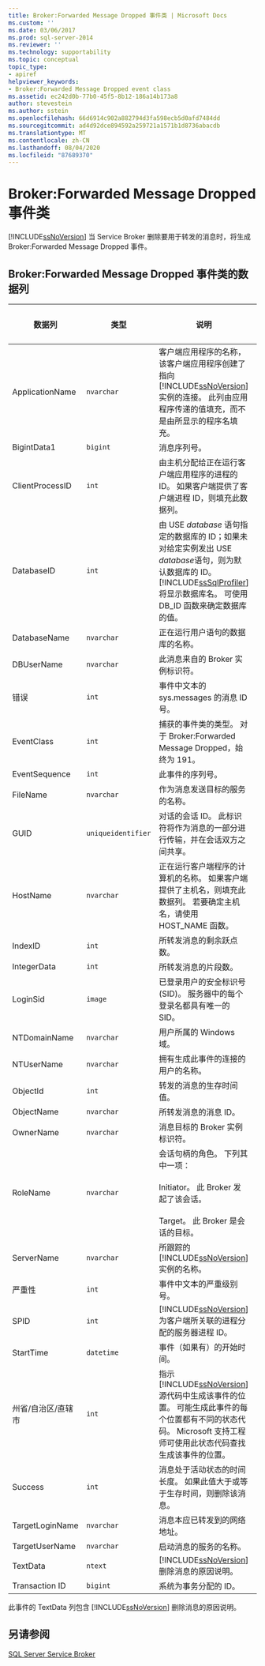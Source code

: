 ```yaml
---
title: Broker:Forwarded Message Dropped 事件类 | Microsoft Docs
ms.custom: ''
ms.date: 03/06/2017
ms.prod: sql-server-2014
ms.reviewer: ''
ms.technology: supportability
ms.topic: conceptual
topic_type:
- apiref
helpviewer_keywords:
- Broker:Forwarded Message Dropped event class
ms.assetid: ec242d0b-77b0-45f5-8b12-186a14b173a8
author: stevestein
ms.author: sstein
ms.openlocfilehash: 66d6914c902a882794d3fa598ecb5d0afd7484dd
ms.sourcegitcommit: ad4d92dce894592a259721a1571b1d8736abacdb
ms.translationtype: MT
ms.contentlocale: zh-CN
ms.lasthandoff: 08/04/2020
ms.locfileid: "87689370"
---
```

# <a name="brokerforwarded-message-dropped-event-class"></a>Broker:Forwarded Message Dropped 事件类
  [!INCLUDE[ssNoVersion](../../includes/ssnoversion-md.md)] 当 Service Broker 删除要用于转发的消息时，将生成 Broker:Forwarded Message Dropped 事件。  
  
## <a name="brokerforwarded-message-dropped-event-class-data-columns"></a>Broker:Forwarded Message Dropped 事件类的数据列  
  
|数据列|类型|说明|列号|可筛选|  
|-----------------|----------|-----------------|-------------------|----------------|  
|ApplicationName|`nvarchar`|客户端应用程序的名称，该客户端应用程序创建了指向 [!INCLUDE[ssNoVersion](../../includes/ssnoversion-md.md)]实例的连接。 此列由应用程序传递的值填充，而不是由所显示的程序名填充。|10|是|  
|BigintData1|`bigint`|消息序列号。|52|否|  
|ClientProcessID|`int`|由主机分配给正在运行客户端应用程序的进程的 ID。 如果客户端提供了客户端进程 ID，则填充此数据列。|9|是|  
|DatabaseID|`int`|由 USE *database* 语句指定的数据库的 ID；如果未对给定实例发出 USE *database*语句，则为默认数据库的 ID。 [!INCLUDE[ssSqlProfiler](../../includes/sssqlprofiler-md.md)] 将显示数据库名。 可使用 DB_ID 函数来确定数据库的值。|3|是|  
|DatabaseName|`nvarchar`|正在运行用户语句的数据库的名称。|35|是|  
|DBUserName|`nvarchar`|此消息来自的 Broker 实例标识符。|40|否|  
|错误|`int`|事件中文本的 sys.messages 的消息 ID 号。|31|否|  
|EventClass|`int`|捕获的事件类的类型。 对于 Broker:Forwarded Message Dropped，始终为 191。|27|否|  
|EventSequence|`int`|此事件的序列号。|51|否|  
|FileName|`nvarchar`|作为消息发送目标的服务的名称。|36|否|  
|GUID|`uniqueidentifier`|对话的会话 ID。 此标识符将作为消息的一部分进行传输，并在会话双方之间共享。|54|否|  
|HostName|`nvarchar`|正在运行客户端程序的计算机的名称。 如果客户端提供了主机名，则填充此数据列。 若要确定主机名，请使用 HOST_NAME 函数。|8|是|  
|IndexID|`int`|所转发消息的剩余跃点数。|24|否|  
|IntegerData|`int`|所转发消息的片段数。|25|否|  
|LoginSid|`image`|已登录用户的安全标识号 (SID)。 服务器中的每个登录名都具有唯一的 SID。|41|是|  
|NTDomainName|`nvarchar`|用户所属的 Windows 域。|7|是|  
|NTUserName|`nvarchar`|拥有生成此事件的连接的用户的名称。|6|是|  
|ObjectId|`int`|转发的消息的生存时间值。|22|否|  
|ObjectName|`nvarchar`|所转发消息的消息 ID。|34|否|  
|OwnerName|`nvarchar`|消息目标的 Broker 实例标识符。|37|否|  
|RoleName|`nvarchar`|会话句柄的角色。 下列其中一项：<br /><br /> Initiator。 此 Broker 发起了该会话。<br /><br /> Target。 此 Broker 是会话的目标。|38|否|  
|ServerName|`nvarchar`|所跟踪的 [!INCLUDE[ssNoVersion](../../includes/ssnoversion-md.md)] 实例的名称。|26|否|  
|严重性|`int`|事件中文本的严重级别号。|29|否|  
|SPID|`int`|[!INCLUDE[ssNoVersion](../../includes/ssnoversion-md.md)] 为客户端所关联的进程分配的服务器进程 ID。|12|是|  
|StartTime|`datetime`|事件（如果有）的开始时间。|14|是|  
|州省/自治区/直辖市|`int`|指示 [!INCLUDE[ssNoVersion](../../includes/ssnoversion-md.md)] 源代码中生成该事件的位置。 可能生成此事件的每个位置都有不同的状态代码。 Microsoft 支持工程师可使用此状态代码查找生成该事件的位置。|30|否|  
|Success|`int`|消息处于活动状态的时间长度。 如果此值大于或等于生存时间，则删除该消息。|23|否|  
|TargetLoginName|`nvarchar`|消息本应已转发到的网络地址。|42|否|  
|TargetUserName|`nvarchar`|启动消息的服务的名称。|39|否|  
|TextData|`ntext`|[!INCLUDE[ssNoVersion](../../includes/ssnoversion-md.md)] 删除消息的原因说明。|1|是|  
|Transaction ID|`bigint`|系统为事务分配的 ID。|4|否|  
  
 此事件的 TextData 列包含 [!INCLUDE[ssNoVersion](../../includes/ssnoversion-md.md)] 删除消息的原因说明。  
  
## <a name="see-also"></a>另请参阅  
 [SQL Server Service Broker](../../database-engine/configure-windows/sql-server-service-broker.md)  
  
  
